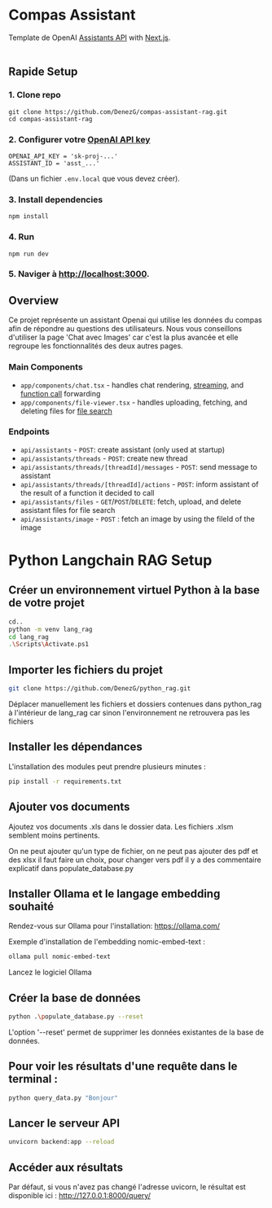 # Compas Assistant
Template de OpenAI [Assistants API](https://platform.openai.com/docs/assistants/overview) with [Next.js](https://nextjs.org/docs).
<br/>
<br/>


## Rapide Setup

### 1. Clone repo
```shell
git clone https://github.com/DenezG/compas-assistant-rag.git
cd compas-assistant-rag
```

### 2. Configurer votre [OpenAI API key](https://platform.openai.com/api-keys)
```shell
OPENAI_API_KEY = 'sk-proj-...'
ASSISTANT_ID = 'asst_...'
```
(Dans un fichier `.env.local` que vous devez créer).

### 3. Install dependencies
```shell
npm install
```

### 4. Run
```shell
npm run dev
```

### 5. Naviger à [http://localhost:3000](http://localhost:3000).

## Overview

Ce projet représente un assistant Openai qui utilise les données du compas afin de répondre au questions des utilisateurs.
Nous vous conseillons d'utiliser la page 'Chat avec Images' car c'est la plus avancée et elle regroupe les fonctionnalités des deux autres pages.


### Main Components

- `app/components/chat.tsx` - handles chat rendering, [streaming](https://platform.openai.com/docs/assistants/overview?context=with-streaming), and [function call](https://platform.openai.com/docs/assistants/tools/function-calling/quickstart?context=streaming&lang=node.js) forwarding
- `app/components/file-viewer.tsx` - handles uploading, fetching, and deleting files for [file search](https://platform.openai.com/docs/assistants/tools/file-search)

### Endpoints

- `api/assistants` - `POST`: create assistant (only used at startup)
- `api/assistants/threads` - `POST`: create new thread
- `api/assistants/threads/[threadId]/messages` - `POST`: send message to assistant
- `api/assistants/threads/[threadId]/actions` - `POST`: inform assistant of the result of a function it decided to call
- `api/assistants/files` - `GET`/`POST`/`DELETE`: fetch, upload, and delete assistant files for file search
- `api/assistants/image` - `POST` : fetch an image by using the fileId of the image


# Python Langchain RAG Setup

## Créer un environnement virtuel Python à la base de votre projet
```sh
cd..
python -m venv lang_rag
cd lang_rag
.\Scripts\Activate.ps1
```

## Importer les fichiers du projet
```sh
git clone https://github.com/DenezG/python_rag.git
```
Déplacer manuellement les fichiers et dossiers contenues dans python_rag à l'intérieur de lang_rag car sinon l'environnement ne retrouvera pas les fichiers

## Installer les dépendances
L'installation des modules peut prendre plusieurs minutes :

```sh
pip install -r requirements.txt
```

## Ajouter vos documents
Ajoutez vos documents .xls dans le dossier data. Les fichiers .xlsm semblent moins pertinents.

On ne peut ajouter qu'un type de fichier, on ne peut pas ajouter des pdf et des xlsx il faut faire un choix,
pour changer vers pdf il y a des commentaire explicatif dans populate_database.py

## Installer Ollama et le langage embedding souhaité
Rendez-vous sur Ollama pour l'installation: https://ollama.com/ 

Exemple d'installation de l'embedding nomic-embed-text :
```sh
ollama pull nomic-embed-text
```
Lancez le logiciel Ollama

## Créer la base de données
```sh
python .\populate_database.py --reset
```
L'option '--reset' permet de supprimer les données existantes de la base de données.

## Pour voir les résultats d'une requête dans le terminal :

```sh
python query_data.py "Bonjour"
```

## Lancer le serveur API
```sh
unvicorn backend:app --reload
```

## Accéder aux résultats
Par défaut, si vous n'avez pas changé l'adresse uvicorn, le résultat est disponible ici :
http://127.0.0.1:8000/query/
